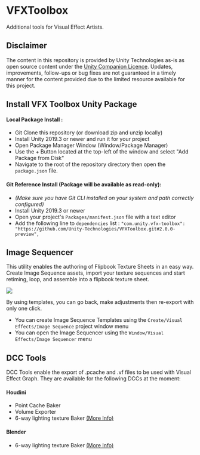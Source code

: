 # VFXToolbox
Additional tools for Visual Effect Artists.

## Disclaimer

The content in this repository is provided by Unity Technologies as-is as open source content under the [Unity Companion Licence](https://unity.com/legal/licenses/unity-companion-license).
Updates, improvements, follow-ups or bug fixes are not guaranteed in a timely manner for the content provided due to the limited resource available for this project.

## Install VFX Toolbox Unity Package

#### Local Package Install : 

* Git Clone this repository (or download zip and unzip locally)
* Install Unity 2019.3 or newer and run it for your project
* Open Package Manager Window (Window/Package Manager)
* Use the + Button located at the top-left of the window and select "Add Package from Disk"
* Navigate to the root of the repository directory then open the `package.json` file.

#### Git Reference Install (Package will be available as read-only):

* *(Make sure you have Git CLI installed on your system and path correctly configured)*
* Install Unity 2019.3 or newer
* Open your project's `Packages/manifest.json` file with a text editor
* Add the following line to `dependencies` list :  `"com.unity.vfx-toolbox": "https://github.com/Unity-Technologies/VFXToolbox.git#2.0.0-preview",`

## Image Sequencer

This utility enables the authoring of Flipbook Texture Sheets in an easy way. Create Image Sequence assets, import your texture sequences and start retiming, loop, and assemble into a flipbook texture sheet. 

![](https://i.imgur.com/UNcwTHi.gif)

By using templates, you can go back, make adjustments then re-export with only one click.

* You can create Image Sequence Templates using the `Create/Visual Effects/Image Sequence` project window menu
* You can open the Image Sequencer using the `Window/Visual Effects/Image Sequencer` menu

## DCC Tools

DCC Tools enable the export of .pcache and .vf files to be used with Visual Effect Graph. They are available for the following DCCs at the moment:

#### Houdini
* Point Cache Baker
* Volume Exporter
* 6-way lighting texture Baker [(More Info)](https://unity.com/blog/engine-platform/realistic-smoke-with-6-way-lighting-in-vfx-graph)

#### Blender
* 6-way lighting texture Baker [(More Info)](https://unity.com/blog/engine-platform/realistic-smoke-with-6-way-lighting-in-vfx-graph)
